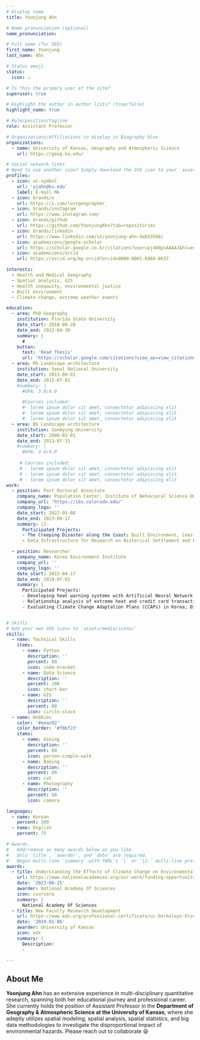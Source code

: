 ```yaml
---
# Display name
title: Yoonjung Ahn

# Name pronunciation (optional)
name_pronunciation: 

# Full name (for SEO)
first_name: Yoonjung
last_name: Ahn

# Status emoji
status: 
  icon: ☕️

# Is this the primary user of the site?
superuser: true

# Highlight the author in author lists? (true/false)
highlight_name: true

# Role/position/tagline
role: Assistant Professor

# Organizations/Affiliations to display in Biography blox
organizations: 
  - name: University of Kansas, Geography and Atmospheric Science
    url: https://geog.ku.edu/

# Social network links
# Need to use another icon? Simply download the SVG icon to your `assets/media/icons/` folder.
profiles:
  - icon: at-symbol
    url: 'yjahn@ku.edu'
    label: E-mail Me
  - icon: brands/x
    url: https://x.com/lostgeographer_
  - icon: brands/instagram
    url: https://www.instagram.com/
  - icon: brands/github
    url: https://github.com/YoonjungAhn?tab=repositories
  - icon: brands/linkedin
    url: https://www.linkedin.com/in/yoonjung-ahn-4ab53568/
  - icon: academicons/google-scholar
    url: https://scholar.google.co.kr/citations?user=pj4OdpsAAAAJ&hl=en&oi=ao
  - icon: academicons/orcid
    url: https://orcid.org/my-orcid?orcid=0000-0001-6960-8637

interests:
  - Health and Medical Geography
  - Spatial analysis, GIS
  - Health ineqauity, environmental justice
  - Built environment
  - Climate change, extreme weather events

education:
  - area: PhD Geography
    institution: Florida State University
    date_start: 2018-08-20
    date_end: 2022-04-30
    summary: |
      #
    button:
      text: 'Read Thesis'
      url: 'https://scholar.google.com/citations?view_op=view_citation&hl=en&user=pj4OdpsAAAAJ&sortby=pubdate&authuser=1&citation_for_view=pj4OdpsAAAAJ:IRz6iEL74y4C'
  - area: MS Landscape architecture
    institution: Seoul National University
    date_start: 2013-08-01
    date_end: 2015-07-01
    #summary: |
      #GPA: 3.8/4.0

      #Courses included:
      #- lorem ipsum dolor sit amet, consectetur adipiscing elit
      #- lorem ipsum dolor sit amet, consectetur adipiscing elit
      #- lorem ipsum dolor sit amet, consectetur adipiscing elit
  - area: BS Landscape architecture
    institution: Sanmyung University
    date_start: 2008-03-01
    date_end: 2013-07-31
    #summary: |
      #GPA: 3.4/4.0
      
     # Courses included:
     # - lorem ipsum dolor sit amet, consectetur adipiscing elit
     # - lorem ipsum dolor sit amet, consectetur adipiscing elit
     # - lorem ipsum dolor sit amet, consectetur adipiscing elit
work:
  - position: Post Doctoral Associate
    company_name: Population Center, Institute of Behavioral Science University of Colorado Boulder 
    company_url: 'https://ibs.colorado.edu/'
    company_logo: ''
    date_start: 2022-05-08
    date_end: 2023-08-17
    summary: |2-
      Participated Projects:
      - The Creeping Disaster along the Coast: Built Environment, Coastal Communities and Population Vulnerability to Sea Level Rise
      - Data Infrastructure for Research on Historical Settlement and Population Growth in the US 

  - position: Researcher
    company_name: Korea Environment Institute
    company_url: ''
    company_logo: ''
    date_start: 2015-04-17
    date_end: 2018-07-02
    summary: |
      Participated Projects:
      - Developing heat warning systems with Artificial Neural Network (ANN)
      - Relationship analysis of extreme heat and credit card transactions
      - Evaluating Climate Change Adaptation Plans (CCAPs) in Korea; Director


# Skills
# Add your own SVG icons to `assets/media/icons/`
skills:
  - name: Technical Skills
    items:
      - name: Python
        description: ''
        percent: 80
        icon: code-bracket
      - name: Data Science
        description: ''
        percent: 100
        icon: chart-bar
      - name: GIS
        description: ''
        percent: 80
        icon: circle-stack
  - name: Hobbies
    color: '#eeac02'
    color_border: '#f0bf23'
    items:
      - name: Hiking
        description: ''
        percent: 60
        icon: person-simple-walk
      - name: Baking
        description: ''
        percent: 80
        icon: cat
      - name: Photography
        description: ''
        percent: 80
        icon: camera

languages:
  - name: Korean
    percent: 100
  - name: English
    percent: 75

# Awards.
#   Add/remove as many awards below as you like.
#   Only `title`, `awarder`, and `date` are required.
#   Begin multi-line `summary` with YAML's `|` or `|2-` multi-line prefix and indent 2 spaces below.
awards:
  - title: Understanding the Effects of Climate Change on Environmental Hazards in Overburdened Communities
    url: https://www.nationalacademies.org/our-work/funding-opportunity-understanding-the-effects-of-climate-change-on-environmental-hazards-in-overburdened-communities/awards
    date: '2023-06-25'
    awarder: National Academy Of Sciences
    icon: coursera
    summary: |
      National Academy Of Sciences
  - title: New Faculty Research Development
    url: https://www.edx.org/professional-certificate/uc-berkeleyx-blockchain-fundamentals
    date: '2024-01-06'
    awarder: University of Kansas
    icon: edx
    summary: |
      Description:
      -

---
```


## About Me

**Yoonjung Ahn** has an extensive experience in multi-disciplinary quantitative research, spanning both her educational journey and professional career. She currently holds the position of Assistant Professor in the **Department of Geography & Atmospheric Science at the University of Kansas**, where she adeptly utilizes spatial modeling, spatial analysis, spatial statistics, and big data methodologies to investigate the disproportional impact of environmental hazards. 
Please reach out to collaborate 😃
